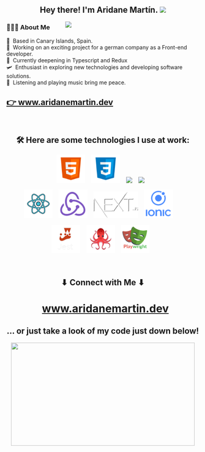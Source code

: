 <h2 align="center"> Hey there! I'm Aridane Martín. <img src="https://github.com/souvikguria98/souvikguria98/blob/master/Hi.gif" width="25"></h2>

<img align="right" src="https://github.com/aridanemartin/aridanemartin/blob/main/Ari2.1.jpg" width="350">

<h3 align="left"> 👨🏻‍💻 About Me </h3>
<p align="left">
🌱 &nbsp;Based in Canary Islands, Spain.<br>
💼 &nbsp;Working on an exciting project for a german company as a Front-end developer.<br>
🔭 &nbsp;Currently deepening in Typescript and Redux<br>
🛩 &nbsp;Enthusiast in exploring new technologies and developing software solutions.<br> 
🎼 &nbsp;Listening and playing music bring me peace.<br>
</p>
<h2 align="left"><a href="https://www.aridanemartin.dev/">👉 www.aridanemartin.dev</a></h2>

<br>

<h2 align="center">
  🛠 Here are some technologies I use at work:
</h2>
<p align="center">
<img height="75" src="https://github.com/chandan-reddy-k/chandan-reddy-k/blob/master/assets/html.png"> &nbsp;&nbsp;
<img height="75" src="https://github.com/chandan-reddy-k/chandan-reddy-k/blob/master/assets/css.png"> &nbsp;&nbsp;
<img height="60" src="https://upload.wikimedia.org/wikipedia/commons/6/6a/JavaScript-logo.png"> &nbsp;&nbsp;
<img height="60" src="https://seeklogo.com/images/T/typescript-logo-B29A3F462D-seeklogo.com.png"> &nbsp;&nbsp;
</p>
<p align="center">
<img height="75" src="https://github.com/chandan-reddy-k/chandan-reddy-k/blob/master/assets/react.png"> &nbsp;&nbsp;
<img height="75" src="https://github.com/chandan-reddy-k/chandan-reddy-k/blob/master/assets/redux.png"> &nbsp;&nbsp;
<img height="70" src="https://github.com/aridanemartin/aridanemartin/blob/main/Next.png"> &nbsp;&nbsp;
<img height="75" src="./ionic.png"> &nbsp;&nbsp;
<!--img height="50" src="https://github.com/chandan-reddy-k/chandan-reddy-k/blob/master/assets/graphql.png"--> &nbsp;&nbsp;
</p>
<p align="center">
<img height="75" src="./jest.png"> &nbsp;&nbsp;
<img height="75" src="./RTL.png"> &nbsp;&nbsp;
<img height="75" src="./playwright.png"> &nbsp;&nbsp;
</p>

<br/>

<h2 align="center">⬇ Connect with Me ⬇</h2>
<h1 align="center">
&nbsp; <a href="https://www.aridanemartin.dev" target="_blank" rel="noopener noreferrer"><strong>www.aridanemartin.dev</strong></a>  
</h1>
<h2 align="center">... or just take a look of my code just down below!</h2>
<div align="center">
<img src="https://media1.giphy.com/media/Js7cqIkpxFy0bILFFA/giphy.gif?cid=ecf05e47r98tefdk55q7z1fdbnr7e86e72hhqkcyrw281zjd&rid=giphy.gif&ct=g" width="480" height="270" />
</div>

